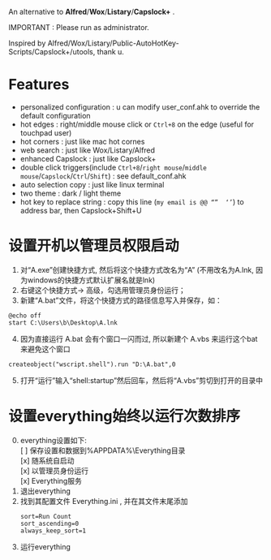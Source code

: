 
An alternative to **Alfred**/**Wox**/**Listary**/**Capslock+** .

IMPORTANT : Please run as administrator.

Inspired by Alfred/Wox/Listary/Public-AutoHotKey-Scripts/Capslock+/utools, thank u.


# Features

- personalized configuration : u can modify user_conf.ahk to override the default configuration
- hot edges : right/middle mouse click or `Ctrl+8` on the edge (useful for touchpad user)
- hot corners : just like mac hot cornes
- web search : just like Wox/Listary/Alfred
- enhanced Capslock : just like Capslock+
- double click triggers(include `Ctrl+8`/`right mouse`/`middle mouse`/`Capslock`/`Ctrl`/`Shift`) : see default_conf.ahk
- auto selection copy : just like linux terminal
- two theme : dark / light theme
- hot key to replace string : copy this line (`my email is @@ “”  ‘’`) to address bar, then Capslock+Shift+U


# 设置开机以管理员权限启动

1. 对“A.exe”创建快捷方式, 然后将这个快捷方式改名为“A” (不用改名为A.lnk, 因为windows的快捷方式默认扩展名就是lnk)
2. 右键这个快捷方式-> 高级，勾选用管理员身份运行； 
3. 新建“A.bat”文件，将这个快捷方式的路径信息写入并保存，如：
```
@echo off
start C:\Users\b\Desktop\A.lnk
```
4. 因为直接运行 A.bat 会有个窗口一闪而过, 所以新建个 A.vbs 来运行这个bat来避免这个窗口
```
createobject("wscript.shell").run "D:\A.bat",0
```
5. 打开“运行”输入“shell:startup”然后回车，然后将“A.vbs”剪切到打开的目录中


# 设置everything始终以运行次数排序

0. everything设置如下:  
    [ ] 保存设置和数据到%APPDATA%\Everything目录  
    [x] 随系统自启动  
    [x] 以管理员身份运行  
    [x] Everything服务  
1. 退出everything
2. 找到其配置文件 Everything.ini , 并在其文件末尾添加
    ```
    sort=Run Count
    sort_ascending=0
    always_keep_sort=1
    ```
3. 运行everything

